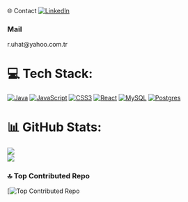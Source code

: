 🌐 Contact
[![LinkedIn](https://img.shields.io/badge/LinkedIn-%230077B5.svg?logo=linkedin&logoColor=white)](https://linkedin.com/in/https://www.linkedin.com/in/ruhat-ba%C5%9Ftu-a6135321a/) 
<h3> Mail </h3>
<p>r.uhat@yahoo.com.tr</p>

# 💻 Tech Stack:
[![Java](https://img.shields.io/badge/java-%23ED8B00.svg?style=for-the-badge&logo=openjdk&logoColor=white)](https://github.com/ruhatb?tab=repositories) 
[![JavaScript](https://img.shields.io/badge/javascript-%23323330.svg?style=for-the-badge&logo=javascript&logoColor=%23F7DF1E)](https://github.com/ruhatb?tab=repositories) 
[![CSS3](https://img.shields.io/badge/css3-%231572B6.svg?style=for-the-badge&logo=css3&logoColor=white)](https://github.com/ruhatb?tab=repositories) 
[![React](https://img.shields.io/badge/react-%2320232a.svg?style=for-the-badge&logo=react&logoColor=%2361DAFB)](https://github.com/ruhatb?tab=repositories) 
[![MySQL](https://img.shields.io/badge/mysql-%2300000f.svg?style=for-the-badge&logo=mysql&logoColor=white)](https://github.com/ruhatb?tab=repositories) 
[![Postgres](https://img.shields.io/badge/postgres-%23316192.svg?style=for-the-badge&logo=postgresql&logoColor=white)](https://github.com/ruhatb?tab=repositories)

# 📊 GitHub Stats:
![](https://github-readme-streak-stats.herokuapp.com/?user=ruhatb&theme=dark&hide_border=false)<br/>
![](https://github-readme-stats.vercel.app/api/top-langs/?username=ruhatb&theme=dark&hide_border=false&include_all_commits=true&count_private=false&layout=compact)

### 🔝 Top Contributed Repo
[![Top Contributed Repo](https://https://github.com/ruhatb?tab=repositories)
